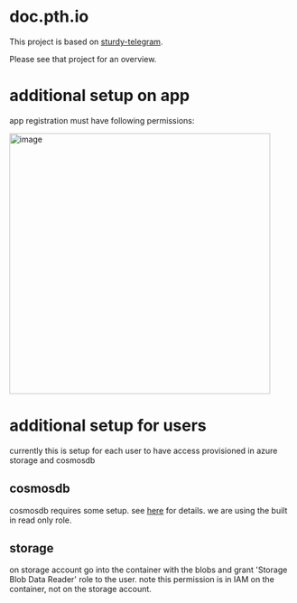 # doc.pth.io

This project is based on [sturdy-telegram](https://github.com/royashbrook/sturdy-telegram).

Please see that project for an overview.

# additional setup on app

app registration must have following permissions:

<img width="462" alt="image" src="https://user-images.githubusercontent.com/7390156/188228058-fcc81d34-694a-4623-818c-59272a75120c.png">

# additional setup for users

currently this is setup for each user to have access provisioned in azure storage and cosmosdb

## cosmosdb

cosmosdb requires some setup. see [here](https://docs.microsoft.com/en-us/azure/cosmos-db/how-to-setup-rbac) for details. we are using the built in read only role.

## storage

on storage account go into the container with the blobs and grant 'Storage Blob Data Reader' role to the user. note this permission is in IAM on the container, not on the storage account.
